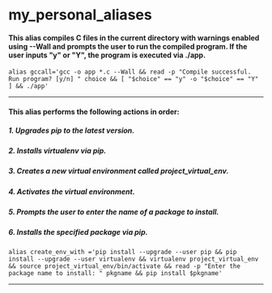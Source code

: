 # my_personal_aliases

#### This alias compiles C files in the current directory with warnings enabled using --Wall and prompts the user to run the compiled program. If the user inputs "y" or "Y", the program is executed via ./app.

```
alias gccall='gcc -o app *.c --Wall && read -p "Compile successful. Run program? [y/n] " choice && [ "$choice" == "y" -o "$choice" == "Y" ] && ./app'
```
-----

#### This alias performs the following actions in order:
##### 1. Upgrades pip to the latest version.
##### 2. Installs virtualenv via pip.
##### 3. Creates a new virtual environment called project_virtual_env.
##### 4. Activates the virtual environment.
##### 5. Prompts the user to enter the name of a package to install.
##### 6. Installs the specified package via pip.

```
alias create_env_with ='pip install --upgrade --user pip && pip install --upgrade --user virtualenv && virtualenv project_virtual_env && source project_virtual_env/bin/activate && read -p "Enter the package name to install: " pkgname && pip install $pkgname'
```

-----

